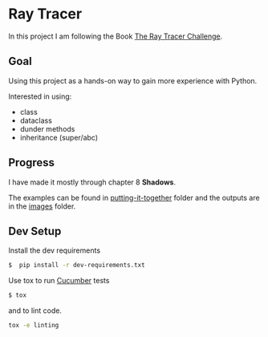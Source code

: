 # Ray Tracer

In this project I am following the Book [The Ray Tracer Challenge](https://pragprog.com/titles/jbtracer/the-ray-tracer-challenge/). 

## Goal
Using this project as a hands-on way to gain more experience with Python.

Interested in using:
- class
- dataclass
- dunder methods
- inheritance (super/abc)

## Progress

I have made it mostly through chapter 8 **Shadows**.

The examples can be found in [putting-it-together](src/putting-it-together) folder and the outputs are in the [images](images) folder.

## Dev Setup

Install the dev requirements 
```bash
$  pip install -r dev-requirements.txt
```


Use tox to run [Cucumber](https://behave.readthedocs.io/en/latest/) tests
```bash
$ tox
```

and to lint code.

```bash
tox -e linting
```

